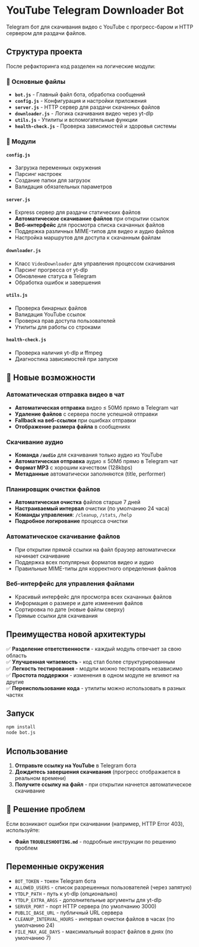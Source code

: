 # YouTube Telegram Downloader Bot

Telegram бот для скачивания видео с YouTube с прогресс-баром и HTTP сервером для раздачи файлов.

## Структура проекта

После рефакторинга код разделен на логические модули:

### 📁 Основные файлы

- **`bot.js`** - Главный файл бота, обработка сообщений
- **`config.js`** - Конфигурация и настройки приложения
- **`server.js`** - HTTP сервер для раздачи скачанных файлов
- **`downloader.js`** - Логика скачивания видео через yt-dlp
- **`utils.js`** - Утилиты и вспомогательные функции
- **`health-check.js`** - Проверка зависимостей и здоровья системы

### 🔧 Модули

#### `config.js`

- Загрузка переменных окружения
- Парсинг настроек
- Создание папки для загрузок
- Валидация обязательных параметров

#### `server.js`

- Express сервер для раздачи статических файлов
- **Автоматическое скачивание файлов** при открытии ссылок
- **Веб-интерфейс** для просмотра списка скачанных файлов
- Поддержка различных MIME-типов для видео и аудио файлов
- Настройка маршрутов для доступа к скачанным файлам

#### `downloader.js`

- Класс `VideoDownloader` для управления процессом скачивания
- Парсинг прогресса от yt-dlp
- Обновление статуса в Telegram
- Обработка ошибок и завершения

#### `utils.js`

- Проверка бинарных файлов
- Валидация YouTube ссылок
- Проверка прав доступа пользователей
- Утилиты для работы со строками

#### `health-check.js`

- Проверка наличия yt-dlp и ffmpeg
- Диагностика зависимостей при запуске

## 🚀 Новые возможности

### Автоматическая отправка видео в чат

- **Автоматическая отправка** видео ≤ 50Мб прямо в Telegram чат
- **Удаление файлов** с сервера после успешной отправки
- **Fallback на веб-ссылки** при ошибках отправки
- **Отображение размера файла** в сообщениях

### Скачивание аудио

- **Команда `/audio`** для скачивания только аудио из YouTube
- **Автоматическая отправка** аудио ≤ 50Мб прямо в Telegram чат
- **Формат MP3** с хорошим качеством (128kbps)
- **Метаданные** автоматически заполняются (title, performer)

### Планировщик очистки файлов

- **Автоматическая очистка** файлов старше 7 дней
- **Настраиваемый интервал** очистки (по умолчанию 24 часа)
- **Команды управления**: `/cleanup`, `/stats`, `/help`
- **Подробное логирование** процесса очистки

### Автоматическое скачивание файлов

- При открытии прямой ссылки на файл браузер автоматически начинает скачивание
- Поддержка всех популярных форматов видео и аудио
- Правильные MIME-типы для корректного определения файлов

### Веб-интерфейс для управления файлами

- Красивый интерфейс для просмотра всех скачанных файлов
- Информация о размере и дате изменения файлов
- Сортировка по дате (новые файлы сверху)
- Прямые ссылки для скачивания

## Преимущества новой архитектуры

✅ **Разделение ответственности** - каждый модуль отвечает за свою область  
✅ **Улучшенная читаемость** - код стал более структурированным  
✅ **Легкость тестирования** - модули можно тестировать независимо  
✅ **Простота поддержки** - изменения в одном модуле не влияют на другие  
✅ **Переиспользование кода** - утилиты можно использовать в разных частях

## Запуск

```bash
npm install
node bot.js
```

## Использование

1. **Отправьте ссылку на YouTube** в Telegram бота
2. **Дождитесь завершения скачивания** (прогресс отображается в реальном времени)
3. **Получите ссылку на файл** - при открытии начнется автоматическое скачивание

## 🔧 Решение проблем

Если возникают ошибки при скачивании (например, HTTP Error 403), используйте:

- **Файл `TROUBLESHOOTING.md`** - подробные инструкции по решению проблем

## Переменные окружения

- `BOT_TOKEN` - токен Telegram бота
- `ALLOWED_USERS` - список разрешенных пользователей (через запятую)
- `YTDLP_PATH` - путь к yt-dlp (опционально)
- `YTDLP_EXTRA_ARGS` - дополнительные аргументы для yt-dlp
- `SERVER_PORT` - порт HTTP сервера (по умолчанию 3000)
- `PUBLIC_BASE_URL` - публичный URL сервера
- `CLEANUP_INTERVAL_HOURS` - интервал очистки файлов в часах (по умолчанию 24)
- `FILE_MAX_AGE_DAYS` - максимальный возраст файлов в днях (по умолчанию 7)
